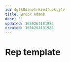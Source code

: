 ```yaml
---
id: 4glk8dznvtrkiw4fupkij4v
title: Brock Adams
desc: ''
updated: 1656263181983
created: 1656263181983
---
```


# Rep template
